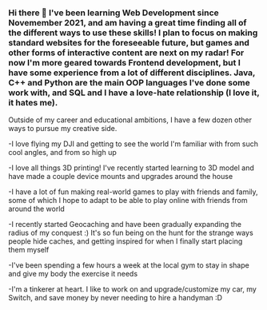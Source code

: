### Hi there 👋 I've been learning Web Development since Novemember 2021, and am having a great time finding all of the different ways to use these skills! I plan to focus on making standard websites for the foreseeable future, but games and other forms of interactive content are next on my radar! For now I'm more geared towards Frontend development, but I have some experience from a lot of different disciplines. Java, C++ and Python are the main OOP languages I've done some work with, and SQL and I have a love-hate relationship (I love it, it hates me). 

Outside of my career and educational ambitions, I have a few dozen other ways to pursue my creative side.

-I love flying my DJI and getting to see the world I'm familiar with from such cool angles, and from so high up

-I love all things 3D printing! I've recently started learning to 3D model and have made a couple device mounts and upgrades around the house

-I have a lot of fun making real-world games to play with friends and family, some of which I hope to adapt to be able to play online with friends from around the world

-I recently started Geocaching and have been gradually expanding the radius of my conquest :) It's so fun being on the hunt for the strange ways people hide caches, and getting inspired for when I finally start placing them myself

-I've been spending a few hours a week at the local gym to stay in shape and give my body the exercise it needs

-I'm a tinkerer at heart. I like to work on and upgrade/customize my car, my Switch, and save money by never needing to hire a handyman :D


<!--
**Jellsberry147/Jellsberry147** is a ✨ _special_ ✨ repository because its `README.md` (this file) appears on your GitHub profile.

Here are some ideas to get you started:

- 🔭 I’m currently working on ...
- 🌱 I’m currently learning ...
- 👯 I’m looking to collaborate on ...
- 🤔 I’m looking for help with ...
- 💬 Ask me about ...
- 📫 How to reach me: ...
- 😄 Pronouns: ...
- ⚡ Fun fact: ...
-->
